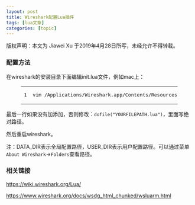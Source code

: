 ```yaml
---
layout: post
title: Wireshark配置Lua插件 
tags: [lua文章]
categories: [topic]
---
```

<p>版权声明：本文为 Jiawei Xu 于2019年4月28日所写，未经允许不得转载。</p>
<h3 id="配置方法"><a href="#配置方法" class="headerlink" title="配置方法"></a>配置方法</h3><p>在wireshark的安装目录下面编辑init.lua文件，例如mac上：</p>
<figure class="highlight shell"><table><tbody><tr><td class="gutter"><pre><div class="line">1</div></pre></td><td class="code"><pre><div class="line">vim /Applications/Wireshark.app/Contents/Resources/share/wireshark/init.lua</div></pre></td></tr></tbody></table></figure>
<p>最后一行如果没有加添加，否则修改：<code>dofile(&#34;YOURFILEPATH.lua&#34;)</code>，里面写绝对路径。</p>
<p>然后重启wireshark。</p>
<p>注：DATA_DIR表示全局配置路径，USER_DIR表示用户配置路径。可以通过菜单<code>About Wireshark</code>-&gt;<code>Folders</code>查看路径。</p>
<h3 id="相关链接"><a href="#相关链接" class="headerlink" title="相关链接"></a>相关链接</h3><p><a href="https://wiki.wireshark.org/Lua/" target="_blank" rel="external noopener noreferrer">https://wiki.wireshark.org/Lua/</a></p>
<p><a href="https://www.wireshark.org/docs/wsdg_html_chunked/wsluarm.html" target="_blank" rel="external noopener noreferrer">https://www.wireshark.org/docs/wsdg_html_chunked/wsluarm.html</a></p>